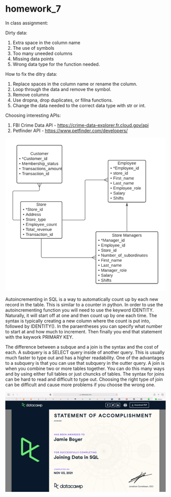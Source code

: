 # homework_7

In class assignment: 

Dirty data: 
1. Extra space in the column name
2. The use of symbols 
3. Too many uneeded columns
4. Missing data points
5. Wrong data type for the function needed. 

How to fix the ditry data:
1. Replace spaces in the column name or rename the column. 
2. Loop through the data and remove the symbol. 
3. Remove columns 
4. Use dropna, drop duplicates, or fillna functions. 
5. Change the data needed to the correct data type with str or int. 

Choosing interesting APIs: 
1. FBI Crime Data API - https://crime-data-explorer.fr.cloud.gov/api 
2. Petfinder API - https://www.petfinder.com/developers/

![Grocery Store RD](https://github.com/jcelesteboyer/homework_7/blob/fc5889f0efe3f04d590031954a367d51665dc0cf/Grocery%20Store%20ERD.png)


Autoincrementing in SQL is a way to automatically count up by each new record in the table. This is similar to a counter in python. 
In order to use the autoincrementing function you will need to use the keyword IDENTITY. Naturally, it will start off at one and then 
count up by one each time. The syntax is typically creating a new column where the count is put into, followed by IDENTITY(). In the 
paraentheses you can specify what number to start at and how much to increment. Then finally you end that statement with the keywork PRIMARY KEY. 

The difference between a subque and a join is the syntax and the cost of each. A subquery is a SELECT query inside of another query. This is usually much faster to type out and has a higher readability. One of the advantages to a subquery is that you can use that subquery in the outter query. A join is when you combine two or more tables together. You can do this many ways and by using either full tables or just chuncks of tables. The syntax for joins can be hard to read and difficult to type out. Choosing the right type of join can be difficult and cause more problems if you choose the wrong one. 

![Data Camp Joins](https://github.com/jcelesteboyer/homework_7/blob/a6fb2e34d083fefc88ce124b4287d27ce46bddc9/Data%20Camp%20Joins.png)
